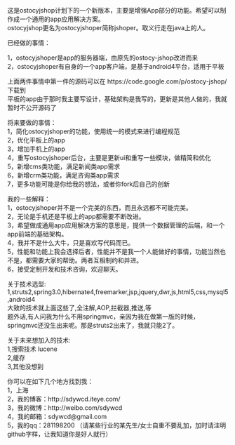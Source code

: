 这是ostocyjshop计划下的一个新版本，主要是增强App部分的功能。希望可以制作成一个通用的app应用解决方案。
<br>
ostocyjshop更名为ostocyjshoper简称jshoper。取义行走在java上的人。
<br>

已经做的事情：<br>
<p>
1，ostocyjshoper是app的服务器端，由原先的ostocy-jshop改进而来<br>
2，ostocyjshoper有自身的一个app客户端，是基于android4平台，适用于平板<br>
</p>
<p>
上面两件事情中第一件的源码可以在 https://code.google.com/p/ostocy-jshop/ 下载到<br>
平板的app由于那时我主要写设计，基础架构是我写的，更新是其他人做的，我就暂时不公开源码了<br>
</p>
<p>
将来要做的事情：<br>
1，简化ostocyjshoper的功能，使用统一的模式来进行编程规范<br>
2，优化平板上的app<br>
3，增加手机上的app<br>
4，重写ostocyjshoper后台，主要是更新ui和重写一些模块，做精简和优化<br>
5，新增cms类功能，满足新闻类app需求<br>
6，新增crm类功能，满足咨询类app需求<br>
7，更多功能可能是你给我的想法，或者你fork后自己的创新<br>
</p>
<p>
我的一些解释：<br>
1，ostocyjshoper并不是一个完美的东西，而且永远都不可能完美。<br>
2，无论是手机还是平板上的app都需要不断改进。<br>
3，希望做成通用app应用解决方案的意思是，提供一个数据管理的后端，和一个app前端的基础架构。<br>
4，我并不是什么大牛，只是喜欢写代码而已。<br>
5，性能和功能上我会选择后者，性能并不是我一个人能做好的事情，功能当然也不是，都需要大家的帮助。两者互相制约和并进。<br>
6，接受定制开发和技术咨询，欢迎聊天。<br>
</p>
<p>
关于技术选型:<br>
1,struts2,spring3.0,hibernate4,freemarker,jsp,jquery,dwr,js,html5,css,mysql5,android4<br>
大致的技术就上面这些了,全注解,AOP,拦截器,推送,等<br>
题外话,有人问我为什么不用springmvc，亲因为我在做第一版的时候，springmvc还没生出来呢。那是struts2出来了，我就只能2了。<br>
</p>
<p>
关于未来想加入的技术:<br>
1,搜索技术 lucene<br>
2,缓存 <br>
3,其他没想到 <br>
</p>
<p>
你可以在如下几个地方找到我：<br>
1，上海<br>
2，我的博客：http://sdywcd.iteye.com/<br>
3，我的微博：http://weibo.com/sdywcd<br>
4，我的邮箱：sdywcd@gmail.com<br>
5，我的qq：281198200 （请某些行业的某先生/女士自重不要乱加，加时请注明github字样，让我知道你是好人就行）<br>
</p>
